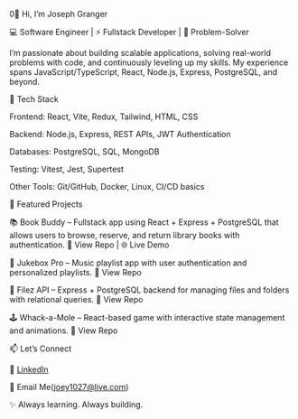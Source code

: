 0👋 Hi, I’m Joseph Granger

💻 Software Engineer | ⚡ Fullstack Developer | 🚀 Problem-Solver

I’m passionate about building scalable applications, solving real-world problems with code, and continuously leveling up my skills. My experience spans JavaScript/TypeScript, React, Node.js, Express, PostgreSQL, and beyond.

🔨 Tech Stack

Frontend: React, Vite, Redux, Tailwind, HTML, CSS

Backend: Node.js, Express, REST APIs, JWT Authentication

Databases: PostgreSQL, SQL, MongoDB

Testing: Vitest, Jest, Supertest

Other Tools: Git/GitHub, Docker, Linux, CI/CD basics

🚀 Featured Projects

📚 Book Buddy – Fullstack app using React + Express + PostgreSQL that allows users to browse, reserve, and return library books with authentication.
🔗 View Repo
 | 🌐 Live Demo

🎵 Jukebox Pro – Music playlist app with user authentication and personalized playlists.
🔗 View Repo

📂 Filez API – Express + PostgreSQL backend for managing files and folders with relational queries.
🔗 View Repo

🕹️ Whack-a-Mole – React-based game with interactive state management and animations.
🔗 View Repo

📫 Let’s Connect

💼 [LinkedIn](https://www.linkedin.com/in/joepgranger/)

📧 Email Me(joey1027@live.com)

✨ Always learning. Always building.
